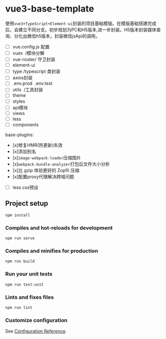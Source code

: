 # vue3-base-template
使用`vue3+TypeScript+Element-ui`封装的项目基础模版。在模版基础搭建完成后，会建立不同分支。初步规划为PC和H5版本,进一步封装。H5版本封装媒体查询、分化出微信h5版本，封装微信jsApi的调用。



- [ ] vue.config.js 配置
- [ ] vuex  /模块分解
- [ ] vue-router/ 守卫封装
- [ ] element-ui
- [ ] type /typescript 类封装
- [ ] axios封装
- [ ] .env.prod  .env.test
- [ ] utils  /工具封装
- [ ] theme
- [ ] styles
- [ ] api模块
- [ ] views
- [ ] less
- [ ] components

base-plugins:

- [x]修复HMR(热更新)失效
- [x]添加别名
- [x]`image-webpack-loader`压缩图片
- [x]`webpack-bundle-analyzer`打包后文件大小分析
- [x]比 gzip 体验更好的 Zopfli 压缩
- [x]配置proxy代理解决跨域问题
- [ ] less css预设

## Project setup
```
npm install
```

### Compiles and hot-reloads for development
```
npm run serve
```

### Compiles and minifies for production
```
npm run build
```

### Run your unit tests
```
npm run test:unit
```

### Lints and fixes files
```
npm run lint
```

### Customize configuration
See [Configuration Reference](https://cli.vuejs.org/config/).

